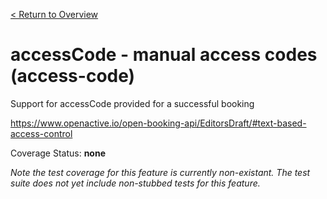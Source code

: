 [< Return to Overview](../../README.md)
# accessCode - manual access codes (access-code)

Support for accessCode provided for a successful booking


https://www.openactive.io/open-booking-api/EditorsDraft/#text-based-access-control

Coverage Status: **none**


*Note the test coverage for this feature is currently non-existant. The test suite does not yet include non-stubbed tests for this feature.*



